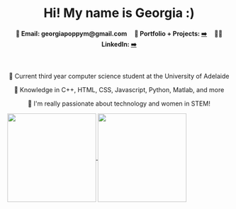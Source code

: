 <h1 align="center">Hi! My name is Georgia :)</h1>
<h4 align="center">💌 Email: georgiapoppym@gmail.com &nbsp;&nbsp;&nbsp; 📔 Portfolio + Projects: <a href="https://georgiapoppy.github.io/"> ➡️</a> &nbsp;&nbsp;&nbsp; 👩‍💻 LinkedIn: <a href="https://www.linkedin.com/in/georgiapoppymason"> ➡️</a></h4>
<br>
<p align="center">📗 Current third year computer science student at the University of Adelaide</p>
<p align="center">🤍 Knowledge in C++, HTML, CSS, Javascript, Python, Matlab, and more</p>
<p align="center">💫 I'm really passionate about technology and women in STEM! </p>

<a href="https://github.com/georgiapoppy/github-readme-stats">
  <img height=200 align="center" src="https://github-readme-stats.vercel.app/api?username=georgiapoppy&hide=contribs,prs&rank_icon=github" />
</a>
<a href="https://github.com/georgiapoppy/convoychat">
  <img height=200 align="center" src="https://github-readme-stats.vercel.app/api/top-langs?username=georgiapoppy&layout=compact&langs_count=8&card_width=320" />
</a>
